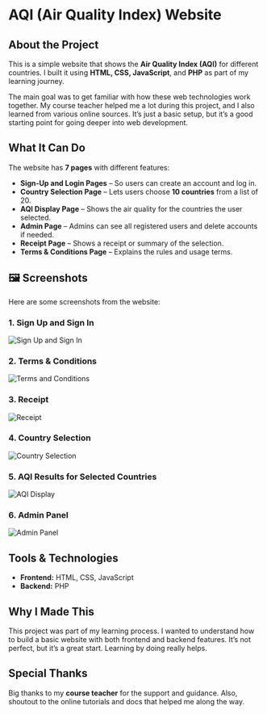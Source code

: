 #  AQI (Air Quality Index) Website

##  About the Project

This is a simple website that shows the **Air Quality Index (AQI)** for different countries. I built it using **HTML, CSS, JavaScript**, and **PHP** as part of my learning journey.

The main goal was to get familiar with how these web technologies work together. My course teacher helped me a lot during this project, and I also learned from various online sources. It’s just a basic setup, but it’s a good starting point for going deeper into web development.



##  What It Can Do

The website has **7 pages** with different features:

- **Sign-Up and Login Pages** – So users can create an account and log in.
- **Country Selection Page** – Lets users choose **10 countries** from a list of 20.
- **AQI Display Page** – Shows the air quality for the countries the user selected.
- **Admin Page** – Admins can see all registered users and delete accounts if needed.
- **Receipt Page** – Shows a receipt or summary of the selection.
- **Terms & Conditions Page** – Explains the rules and usage terms.



## 🖼️ Screenshots

Here are some screenshots from the website:

### 1. Sign Up and Sign In  
![Sign Up and Sign In](images/signup.png)

### 2. Terms & Conditions  
![Terms and Conditions](images/terms.png)

### 3. Receipt  
![Receipt](images/receipt.png)

### 4. Country Selection  
![Country Selection](images/country_selection.png)

### 5. AQI Results for Selected Countries  
![AQI Display](images/aqi_display.png)

### 6. Admin Panel  
![Admin Panel](images/admin_panel.png)



##  Tools & Technologies

- **Frontend:** HTML, CSS, JavaScript  
- **Backend:** PHP



##  Why I Made This

This project was part of my learning process. I wanted to understand how to build a basic website with both frontend and backend features. It’s not perfect, but it’s a great start. Learning by doing really helps.



##  Special Thanks

Big thanks to my **course teacher** for the support and guidance. Also, shoutout to the online tutorials and docs that helped me along the way.

